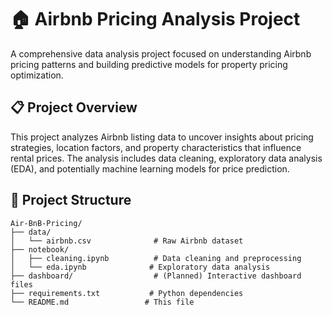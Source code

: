 # 🏠 Airbnb Pricing Analysis Project

A comprehensive data analysis project focused on understanding Airbnb pricing patterns and building predictive models for property pricing optimization.

## 📋 Project Overview

This project analyzes Airbnb listing data to uncover insights about pricing strategies, location factors, and property characteristics that influence rental prices. The analysis includes data cleaning, exploratory data analysis (EDA), and potentially machine learning models for price prediction.

## 📁 Project Structure

```
Air-BnB-Pricing/
├── data/
│   └── airbnb.csv              # Raw Airbnb dataset
├── notebook/
│   ├── cleaning.ipynb          # Data cleaning and preprocessing
│   └── eda.ipynb              # Exploratory data analysis
├── dashboard/                  # (Planned) Interactive dashboard files
├── requirements.txt           # Python dependencies
└── README.md                 # This file
```